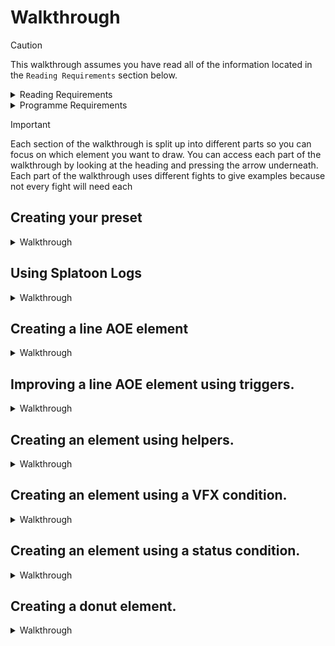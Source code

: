 # Walkthrough
> [!caution]
>This walkthrough assumes you have read all of the information located in the `Reading Requirements` section below.

<details>
<summary>Reading Requirements</summary>

[Information](/Presets/INFORMATION.md)

</details>

<details>
<summary>Programme Requirements</summary>
  
[Dalamud](https://github.com/goatcorp/Dalamud)

[Splatoon](https://github.com/PunishXIV/Splatoon)

[A Realm Recorded](https://github.com/UnknownX7/ARealmRecorded) with a recording of different bosses or dungeons you want to use. 
 
[ACT](https://advancedcombattracker.com/download.php) and [Trigevent](https://triggevent.io/) with a log of the recording from A Realm Recorded. 

</details>

> [!important]
> Each section of the walkthrough is split up into different parts so you can focus on which element you want to draw. You can access each part of the walkthrough by looking at the heading and pressing the arrow underneath. Each part of the walkthrough uses different fights to give examples because not every fight will need each 

## Creating your preset

<details>
  
<summary>Walkthrough</summary></summary>
<ul>
  <li>
    
  Step 1: Create a layout and call it EX - The Bowl Of Embers.
  ![layoutcreation](/docs/images/walkthrough/createlayout.png)
  
  </li>
  
  <li>
    
  Step 2: Add an element and name it something that will enable you to identify which element it is later on.
  ![elementcreation](/docs/images/walkthrough/elementcreate.png)
  
  </li>
</ul>

</details>

## Using Splatoon Logs

<details>
  
<summary>Walkthrough</summary>

The `logger`, `explorer` and `log` functions of Splatoon will become your best friends when creating your own presets. They can be found under the `Tools` section of Splatoon's settings menu.

![tools](/docs/images/walkthrough/toolex.png)

## Logger

![loggerfunction](/docs/images/walkthrough/loggerex.png)

Logger shows you all of the NPCs, objects and data within your current instance. Ticking the `viewer mode` ensures that only current npcs,objects and data are shown. This particular option is important when dealing with invisible NPCs that cast spells. Pressing the `find` button next to the Object ID allows you to figure out what NPC/Object is doing an action and to draw the element you want from the correct NPC. You will be surprised to see many different npcs that have the same name as the boss but are actually invisible. This is because they are `helpers` and are typically responsible for any aoe you see that is not coming from the boss themselves. 

## Explorer

![explorerex](/docs/images/walkthrough/explorerex.png)

Explorer enables you to pick any of the NPCs, Objects or Items viewable in the `viewer mode` of `logger` and get additional information on it. This typically includes information that is already available in the `logger` function but at a more indepth level and specifically for the object you select. This includes the `position` of an object, which could help you draw your elements on the map or `rotation` which might help you figure out what angle your elements need to be drawn. `Rotation` can specifically be useful when determining how much of an angle you need to give to your element when drawing AOEs that do not come directly out from the boss or the boss is constantly turning/moving.

## Logs

![logs](/docs/images/walkthrough/splatoonlogex.png)

Logs provide you with all the information you need to create your draws. They list every single event that occurs during an instance and can provide invaluable information such as spell IDs, enemy position and the time between two events. For example, where a boss casts a spell with a length of 8 seconds but there are multiple events that happen within that time, the log can help you unpick what is happening and at what time. For bosses that use multiple `hidden helpers`, it can also help you determine which `hidden helper` is casting first and where they are on the map. It cannot be understated how useful the `log` feature in Splatoon is.

</details>

## Creating a line AOE element

<details>
  
<summary>Walkthrough</summary></summary>

This section will teach you how to create a cone element. For this particular section, we will be using the skill 'Crimson Cyclone'. 

![lines](/docs/images/walkthrough/ifritlines.gif)


<ul>
  <li>
    
Step 1: Set your element type to 'line relative to object'. This will make the line attach to an object, rather than a set of points on the map.
![coneoption](/docs/images/walkthrough/lineobject.png)</li>

<li>
  
Step2: Find the NPC ID    
 - We need to find the NPC ID to enable splatoon to know which NPC the skill is going to be cast from. In this case, the NPC is Ifrit. Splatoon enables you to grab the NPC ID by targetting the NPC and clicking the target button once you have set the Single attribute to NPC. This shows us that Ifrit has an NPC ID of 0x4A1.
![target](/docs/images/walkthrough/targetoption.png)</li>

<li>
  
Step 3: While casting and Skill ID
 - Using the Splatoon `log` feature described previously, we can see that Ifrit readies the spell Crimson Cyclone and afterwards, a skill of 1532 is being cast by ifrit. We can assume that this skill ID 1532 relates to Crimson Cyclone.  For some fights, Splatoon already gives us the ID of the skill when we type it in. By ticking the box next to 'While casting', we are telling Splatoon that we want this element to draw when Ifrit is casting this skill.</li>
![whilecasting](/docs/images/walkthrough/whilecasting.png)

<li>

Step 4: Setting the width and length of the element
 - We know that Ifrit charges across the battle field so the radius of this must be the length of the map. If you play around with the Y axis co-ordinates, you will see that the end of the map is around the 44 mark. We can keep this at 44 so that the drawn is the entire length of the arena. We then need to set the radius of the skill. We know that the AOE line includes the body of Ifrit so we can assume that it is as wide as him. If you tick the `+targethitbox` option, you should notice that your element is now as wide as him. Sometimes this works and sometimes it is not based on the target hitbox and you will have to experiment on the radius yourself. In this case, the radius is approximately 6.
 - We want to make sure that we have accounted for rotation by ticking the "account for rotation" box, which can be found under the element type box.

![account for rotation](/docs/images/walkthrough/accountrotate.png)

 - We then want to make Point A have Y:44 (the length) and , if not using the `+targethitbox` option, set the radius to 6.
![yandradius](/docs/images/walkthrough/yandradius.png)

</li>


If you did everything correctly, your Crimson Cyclone element should draw correctly when Ifrit begins to cast, giving you time to find the safe spots.

![ifritlinedraw](/docs/images/walkthrough/ifritlinecomplete.gif)

</details>

## Improving a line AOE element using triggers.

<details>
  
<summary>Walkthrough</summary></summary>

This section will teach you how to expand upon the created line AOE using triggers. 

![ifritlinedraw](/docs/images/walkthrough/ifritlinecomplete.gif)

A big issue with the line AOE created above is that it requires Ifrit to be casting to display. In a mechanic where there are several NPCS that all cast the same spell ID and you are required to find multiple safe spots, it can be tricky. To this end, a trigger can be used to effectively draw ALL of the Ifrit line AOEs at the same time. This can create scenarios where there are evident safe spots within the mechanic that are not usually seen when solving them naturally.

<ul>
  <li>
    
  Step 1: Press the layout name you made earlier and press the group menu at the top of the page.
  
  ![groupname](/docs/images/walkthrough/groupname.png)
  
  </li>
  
  <li>
    
  Step 2: Scroll down to the bottom and type the name you want your grop of elements to be called and press "add".
  
  ![creategroup](/docs/images/walkthrough/creategroup.png)
  
  </li>

  <li>
    
  Step 3: The layout should now be under the group you created. From now on, when creating new layouts, you can assign them to this group so they appear under the heading. This is useful when creating more advanced elements, where some need triggers and some do not.
  
  ![grouped](/docs/images/walkthrough/grouped.png)
  
  </li>

  <li>
    
  Step 4: Change the display condition to "on trigger only" and down the bottom of the page, tick the "Enable Trigger" button. Make sure you change the option to "Show at log message" and put the log message to 1532 - the skill ID for crimson Cyclone.
  
  ![grouped](/docs/images/walkthrough/enabletrigger.png)
  
  </li>

   <li>
    
  Step 5: Now make sure you untick "While casting" and tick "Visible characters only" in the element options as we are now using a trigger rather than a cast to draw these elements.

  </li>
</ul>

If you did all the steps correctly, you should now notice that your elements draw on all of the Ifrits the moment the first begins their cast. This means you can see the safe spots instantly, rather than running around the arena dodging each ifrit!

![ifritlinedraw](/docs/images/walkthrough/infrittrigger.gif)

</details>

## Creating an element using helpers.

<details>

<summary>Walkthrough</summary>

In some cases, the boss will use `hidden actors` to cast spells for them. This is typical in fights where AOEs appear as if they are coming from outside of the boss. In some fights there can be dozens of `hidden actors` that are casting these skills. The `logger` is particularly useful here to determine which of the NPCs is casting the spell so you can retrieve the spell ID. Sometimes, the same NPC ID might be casting different spells as there could be more than one `hidden actor` active at that time. 

<ul>
  <li>
    
  Step 1: Press the layout name you made earlier and press the group menu at the top of the page.
  
  ![groupname](/docs/images/walkthrough/groupname.png)
  
  </li>
  
  <li>
    
  Step 2: Scroll down to the bottom and type the name you want your grop of elements to be called and press "add".
  
  ![creategroup](/docs/images/walkthrough/creategroup.png)
  
  </li>

  <li>
    
  Step 3: The layout should now be under the group you created. From now on, when creating new layouts, you can assign them to this group so they appear under the heading. This is useful when creating more advanced elements, where some need triggers and some do not.
  
  ![grouped](/docs/images/walkthrough/grouped.png)
  
  </li>

  <li>
    
  Step 4: Change the display condition to "on trigger only" and down the bottom of the page, tick the "Enable Trigger" button. Make sure you change the option to "Show at log message" and put the log message to 1532 - the skill ID for crimson Cyclone.
  
  ![grouped](/docs/images/walkthrough/enabletrigger.png)
  
  </li>

   <li>
    
  Step 5: Now make sure you untick "While casting" and tick "Visible characters only" in the element options as we are now using a trigger rather than a cast to draw these elements.

  </li>
</ul>

</details>

## Creating an element using a VFX condition.

<details>

<summary>Walkthrough</summary>

A VFX condition is useful in a few scenarios. The scenario described in this section refers to a boss who summons four NPCs, all of which have the same NPC ID and spell ID. Usually, a situation like this makes it difficult to draw elements for as if we just follow the steps in `Creating an element using helpers` and `Improving a line AOE element using triggers`, Splatoon will draw an element over all of the AOEs at the same time, which is not what we want. 

![vftogether](/docs/images/walkthrough/vfxexample1.png)

  
</details>

## Creating an element using a status condition.

<details>

<summary>Walkthrough</summary>
  
</details>

## Creating a donut element.

<details>

<summary>Walkthrough</summary>
  
</details>
